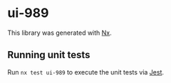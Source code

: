 # ui-989

This library was generated with [Nx](https://nx.dev).

## Running unit tests

Run `nx test ui-989` to execute the unit tests via [Jest](https://jestjs.io).
